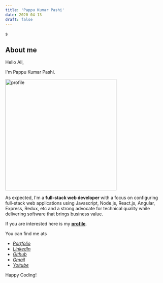 ```yaml
---
title: 'Pappu Kumar Pashi'
date: 2020-04-13
draft: false
---
```


s

## About me

Hello All,

I'm Pappu Kumar Pashi.

<img src="https://avatars.githubusercontent.com/PappuKP" alt="profile" width="350"/>

As expected, I'm a **full-stack web developer** with a focus on configuring full-stack web applications using Javascript, Node.js, React.js, Angular, Express, Redux, etc and a strong advocate for technical quality while delivering software that brings business value.

If you are interested here is my [**profile**](https://pappukp.000webhostapp.com/Pappu_Kumar_Pashi_CV.pdf).

You can find me ats

- [_Portfolio_](http://pappukp.000webhostapp.com/)
- [_LinkedIn_](https://www.linkedin.com/in/pappu-kumar-pashi-75977a172/)
- [_Github_](https://github.com/PappuKP)
- [_Gmail_](mailto:pappuskskumar@gmail.com)
- [_Yoitube_](https://www.youtube.com/channel/UCgCNFoWWPXcoVr5xNesnVbQ)

Happy Coding!
